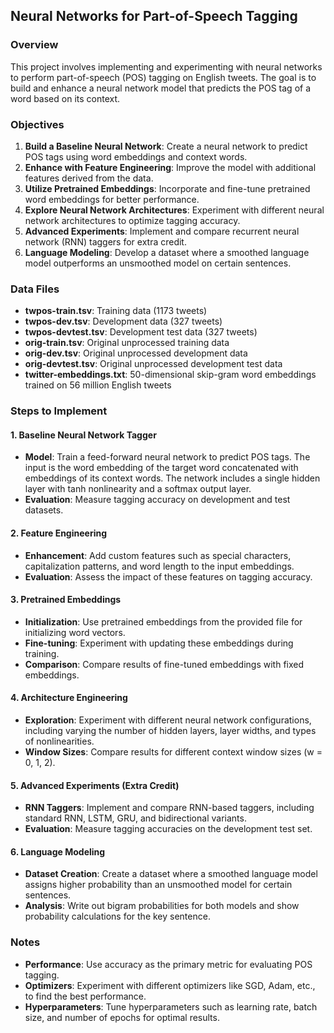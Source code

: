 ## Neural Networks for Part-of-Speech Tagging

### Overview
This project involves implementing and experimenting with neural networks to perform part-of-speech (POS) tagging on English tweets. The goal is to build and enhance a neural network model that predicts the POS tag of a word based on its context.

### Objectives
1. **Build a Baseline Neural Network**: Create a neural network to predict POS tags using word embeddings and context words.
2. **Enhance with Feature Engineering**: Improve the model with additional features derived from the data.
3. **Utilize Pretrained Embeddings**: Incorporate and fine-tune pretrained word embeddings for better performance.
4. **Explore Neural Network Architectures**: Experiment with different neural network architectures to optimize tagging accuracy.
5. **Advanced Experiments**: Implement and compare recurrent neural network (RNN) taggers for extra credit.
6. **Language Modeling**: Develop a dataset where a smoothed language model outperforms an unsmoothed model on certain sentences.

### Data Files
- **twpos-train.tsv**: Training data (1173 tweets)
- **twpos-dev.tsv**: Development data (327 tweets)
- **twpos-devtest.tsv**: Development test data (327 tweets)
- **orig-train.tsv**: Original unprocessed training data
- **orig-dev.tsv**: Original unprocessed development data
- **orig-devtest.tsv**: Original unprocessed development test data
- **twitter-embeddings.txt**: 50-dimensional skip-gram word embeddings trained on 56 million English tweets

### Steps to Implement

#### 1. Baseline Neural Network Tagger
- **Model**: Train a feed-forward neural network to predict POS tags. The input is the word embedding of the target word concatenated with embeddings of its context words. The network includes a single hidden layer with tanh nonlinearity and a softmax output layer.
- **Evaluation**: Measure tagging accuracy on development and test datasets.

#### 2. Feature Engineering
- **Enhancement**: Add custom features such as special characters, capitalization patterns, and word length to the input embeddings.
- **Evaluation**: Assess the impact of these features on tagging accuracy.

#### 3. Pretrained Embeddings
- **Initialization**: Use pretrained embeddings from the provided file for initializing word vectors.
- **Fine-tuning**: Experiment with updating these embeddings during training.
- **Comparison**: Compare results of fine-tuned embeddings with fixed embeddings.

#### 4. Architecture Engineering
- **Exploration**: Experiment with different neural network configurations, including varying the number of hidden layers, layer widths, and types of nonlinearities.
- **Window Sizes**: Compare results for different context window sizes (w = 0, 1, 2).

#### 5. Advanced Experiments (Extra Credit)
- **RNN Taggers**: Implement and compare RNN-based taggers, including standard RNN, LSTM, GRU, and bidirectional variants.
- **Evaluation**: Measure tagging accuracies on the development test set.

#### 6. Language Modeling
- **Dataset Creation**: Create a dataset where a smoothed language model assigns higher probability than an unsmoothed model for certain sentences.
- **Analysis**: Write out bigram probabilities for both models and show probability calculations for the key sentence.

### Notes
- **Performance**: Use accuracy as the primary metric for evaluating POS tagging.
- **Optimizers**: Experiment with different optimizers like SGD, Adam, etc., to find the best performance.
- **Hyperparameters**: Tune hyperparameters such as learning rate, batch size, and number of epochs for optimal results.

